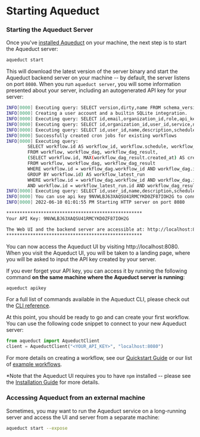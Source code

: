 # Starting Aqueduct

### Starting the Aqueduct Server

Once you've [installed Aqueduct](installing-aqueduct.md) on your machine, the next step is to start the Aqueduct server:

```bash
aqueduct start
```

This will download the latest version of the server binary and start the Aqueduct backend server on your machine -- by default, the server listens on port `8080`. When you run `aqueduct server`, you will some information presented about your server, including an autogenerated API key for your server:

```bash
INFO[0000] Executing query: SELECT version,dirty,name FROM schema_version ORDER BY version DESC LIMIT 1;
INFO[0000] Creating a user account and a builtin SQLite integration.
INFO[0000] Executing query: SELECT id,email,organization_id,role,api_key,auth0_id FROM app_user WHERE api_key = $1; with args: [9NVWLBJ63XAQSU41RMCYKD0ZF87IOH2G]
INFO[0000] Executing query: SELECT id,organization_id,user_id,service,name,config,created_at,validated FROM integration WHERE organization_id = $1 AND user_id IS NULL; with args: [aqueduct]
INFO[0000] Executing query: SELECT id,user_id,name,description,schedule,created_at,retention_policy FROM workflow;
INFO[0000] Successfully created cron jobs for existing workflows
INFO[0000] Executing query:
		SELECT workflow.id AS workflow_id, workflow.schedule, workflow_dag_result.created_at AS last_run_at
		FROM workflow, workflow_dag, workflow_dag_result,
		(SELECT workflow.id, MAX(workflow_dag_result.created_at) AS created_at
		FROM workflow, workflow_dag, workflow_dag_result
		WHERE workflow.id = workflow_dag.workflow_id AND workflow_dag.id = workflow_dag_result.workflow_dag_id
		GROUP BY workflow.id) AS workflow_latest_run
		WHERE workflow.id = workflow_dag.workflow_id AND workflow_dag.id = workflow_dag_result.workflow_dag_id
		AND workflow.id = workflow_latest_run.id AND workflow_dag_result.created_at = workflow_latest_run.created_at;
INFO[0000] Executing query: SELECT id,user_id,name,description,schedule,created_at,retention_policy FROM workflow;
INFO[0000] You can use api key 9NVWLBJ63XAQSU41RMCYKD0ZF87IOH2G to connect to the server
INFO[0000] 2022-06-10 01:01:55 PM Starting HTTP server on port 8080

***************************************************
Your API Key: 9NVWLBJ63XAQSU41RMCYKD0ZF87IOH2G

The Web UI and the backend server are accessible at: http://localhost:8080
***************************************************
```

You can now access the Aqueduct UI by visiting http://localhost:8080. When you visit the Aqueduct UI, you will be taken to a landing page, where you will be asked to input the API key created by your server.&#x20;

If you ever forget your API key, you can access it by running the following command **on the same machine where the Aqueduct server is running**:&#x20;

```bash
aqueduct apikey
```

For a full list of commands available in the Aqueduct CLI, please check out the [CLI reference](../api-reference/aqueduct-cli.md).

At this point, you should be ready to go and can create your first workflow. You can use the following code snippet to connect to your new Aqueduct server:

```python
from aqueduct import AqueductClient
client = AqueductClient("<YOUR_API_KEY>", "localhost:8080")
```

For more details on creating a workflow, see our [Quickstart Guide](../quickstart-guide.md) or our list of [example workflows](../example-workflows/).

\*Note that the Aqueduct UI requires you to have `npm` installed -- please see the [Installation Guide](installing-aqueduct.md) for more details.

### Accessing Aqueduct from an external machine

Sometimes, you may want to run the Aqueduct service on a long-running server and access the UI and server from a separate machine:

```bash
aqueduct start --expose
```
